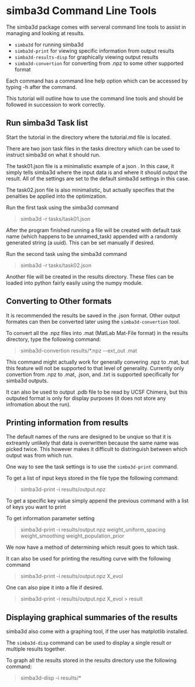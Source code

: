 # simba3d Command Line Tools

The simba3d package comes with serveral command line tools to assist in 
managing and looking at results. 

* `simba3d` for running simba3d 
* `simba3d-print` for viewing specific information from output results
* `simba3d-results-disp` for graphically viewing output results
* `simba3d-convertion` for converting from .npz to some other supported format

Each command has a command line help option which can be accessed by typing
-h after the command.

This tutorial will outline how to use the command line tools and should be 
followed in succession to work correctly.

## Run simba3d Task list

Start the tutorial in the directory where the tutorial.md file is located.

There are two json task files in the tasks directory which can be used to 
instruct simba3d on what it should run.

The task01.json file is a minimalistic example of a json . In this case, it 
simply tells simba3d where the input data is and where it should output the 
result. All of the settings are set to the default simba3d settings in this 
case.

The task02.json file is also minimalistic, but actually specifies that the
penalties be applied into the optimization.

Run the first task using the simba3d command
> simba3d -r tasks/task01.json

After the program finished running a file will be created with default task name
(which happens to be unnamed_task) appended with a randomly generated string
(a uuid). This can be set manually if desired.

Run the second task using the simba3d command
> simba3d -r tasks/task02.json

Another file will be created in the results directory. These files can be 
loaded into python fairly easily using the numpy module.

## Converting to Other formats

It is recommended the results be saved in the .json format. Other output 
formates can then be converted later using the `simba3d-convertion` tool.

To convert all the .npz files into .mat (MatLab Mat-File format) in the results
directory, type the following command:
> simba3d-convertion results/*.npz --ext_out .mat

This command might actually work for generally convering .npz to .mat, but this
feature will not be supported to that level of generality. Currently only 
convertion from .npz to .mat, .json, and .txt is supported specifically for 
simba3d outputs.

It can also be used to output .pdb file to be read by UCSF Chimera, but this 
outputed format is only for display purposes (it does not store any infromation 
about the run).

## Printing information from results

The default names of the runs are designed to be unqiue so that it is extreamly 
unlikely that data is overwritten because the same name was picked twice. This
however makes it difficult to distringuish between which output was from which
run.

One way to see the task settings is to use the `simba3d-print` command.

To get a list of input keys stored in the file type the following command:
> simba3d-print -i results/output.npz 

To get a specific key value simply append the previous command with a list of
keys you want to print

To get information parameter setting
> simba3d-print -i results/output.npz weight_uniform_spacing weight_smoothing weight_population_prior

We now have a method of determining which result goes to which task.

It can also be used for printing the resulting curve with the following command
>  simba3d-print -i results/output.npz X_evol

One can also pipe it into a file if desired.
>  simba3d-print -i results/output.npz X_evol > result


## Displaying graphical summaries of the results

simba3d also come with a graphing tool, if the user has matplotlib installed.

The `simba3d-disp` command can be used to display a single result or multiple
results together.

To graph all the results stored in the results directory use the 
following command:
> simba3d-disp -i results/*

